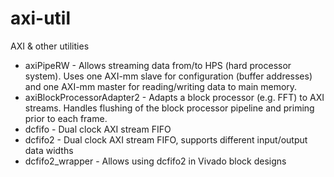 # axi-util
AXI &amp; other utilities

* axiPipeRW - Allows streaming data from/to HPS (hard processor system). Uses one AXI-mm slave for configuration (buffer addresses) and one AXI-mm master for reading/writing data to main memory.
* axiBlockProcessorAdapter2 - Adapts a block processor (e.g. FFT) to AXI streams. Handles flushing of the block processor pipeline and priming prior to each frame.
* dcfifo - Dual clock AXI stream FIFO
* dcfifo2 - Dual clock AXI stream FIFO, supports different input/output data widths
* dcfifo2_wrapper - Allows using dcfifo2 in Vivado block designs
